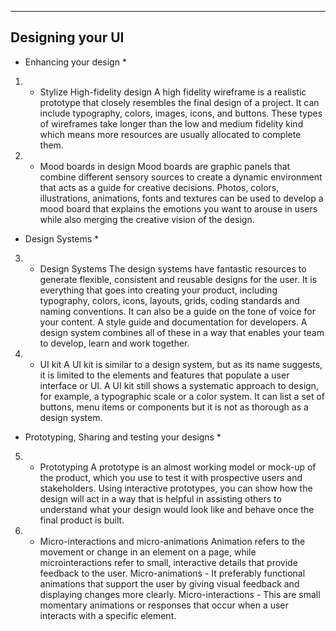 -----------------
Designing your UI
-----------------




* Enhancing your design *

1) - Stylize High-fidelity design
A high fidelity wireframe is a realistic prototype that closely resembles the final design of a project. It can include typography, colors, images, icons, and buttons. These types of wireframes take longer than the low and medium fidelity kind which means more resources are usually allocated to complete them.

2) - Mood boards in design
Mood boards are graphic panels that combine different sensory sources to create a dynamic environment that acts as a guide for creative decisions. Photos, colors, illustrations, animations, fonts and textures can be used to develop a mood board that explains the emotions you want to arouse in users while also merging the creative vision of the design.   




* Design Systems *

3) - Design Systems
The design systems have fantastic resources to generate flexible, consistent and reusable designs for the user. It is everything that goes into creating your product, including typography, colors, icons, layouts, grids, coding standards and naming conventions. It can also be a guide on the tone of voice for your content. A style guide and documentation for developers. A design system combines all of these in a way that enables your team to develop, learn and work together. 

4) - UI kit
A UI kit is similar to a design system, but as its name suggests, it is limited to the elements and features that populate a user interface or UI. A UI kit still shows a systematic approach to design, for example, a typographic scale or a color system. It can list a set of buttons, menu items or components but it is not as thorough as a design system. 




* Prototyping, Sharing and testing your designs *

5) - Prototyping
A prototype is an almost working model or mock-up of the product, which you use to test it with prospective users and stakeholders. Using interactive prototypes, you can show how the design will act in a way that is helpful in assisting others to understand what your design would look like and behave once the final product is built. 

6) - Micro-interactions and micro-animations
Animation refers to the movement or change in an element on a page, while microinteractions refer to small, interactive details that provide feedback to the user.
Micro-animations - It preferably functional animations that support the user by giving visual feedback and displaying changes more clearly. 
Micro-interactions - This are small momentary animations or responses that occur when a user interacts with a specific element.